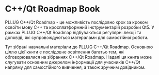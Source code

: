 # C++/Qt Roadmap Book

PLLUG C++/Qt Roadmap - це можливість послідовно крок за кроком освоїти мову С++ та кросплатформний інструментарій розробки Qt5. У рамках PLLUG C++/Qt Roadmap відбуваються регулярні лекції та доповіді, які супровождуються матералами для самостійної роботи. 

Тут зібрані навчальні матеріали до PLLUG C++/Qt Roadmap. Основною ціллю цієї книги є послідовне освітлення багатьо тем, які обговорювалися на зібраннях C++/Qt Roadmap. Надалі ця книга може слугувати основним джерелом інформації для учасників С++/Qt напряму для самостійного вивчення, а також зручним довідником.



